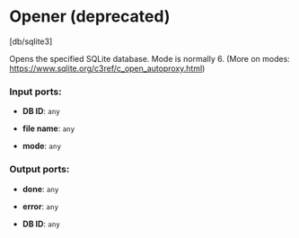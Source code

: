 # Opener (deprecated)

[db/sqlite3]

Opens the specified SQLite database.
Mode is normally 6.
(More on modes: https://www.sqlite.org/c3ref/c_open_autoproxy.html)

### Input ports:

* __DB ID__: `any`


* __file name__: `any`


* __mode__: `any`

### Output ports:

* __done__: `any`


* __error__: `any`


* __DB ID__: `any`


